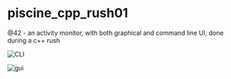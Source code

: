 # piscine_cpp_rush01
@42 - an activity monitor, with both graphical and command line UI, done during a c++ rush

![CLI](https://raw.githubusercontent.com/z0mbie42/piscine_cpp_rush01/resources/cli.png)

![gui](https://raw.githubusercontent.com/z0mbie42/piscine_cpp_rush01/resources/gui.png)
